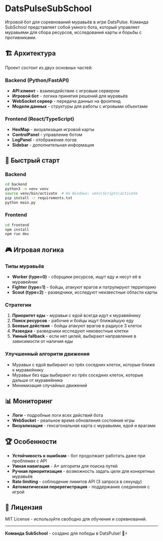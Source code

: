 # DatsPulseSubSchool

Игровой бот для соревнований муравьёв в игре DatsPulse. Команда SubSchool представляет собой умного бота, который управляет муравьями для сбора ресурсов, исследования карты и борьбы с противниками.

## 🏗️ Архитектура

Проект состоит из двух основных частей:

### Backend (Python/FastAPI)
- **API клиент** - взаимодействие с игровым сервером
- **Игровой бот** - логика принятия решений для муравьёв
- **WebSocket сервер** - передача данных на фронтенд
- **Модели данных** - структуры для работы с игровыми объектами

### Frontend (React/TypeScript)
- **HexMap** - визуализация игровой карты
- **ControlPanel** - управление ботом
- **LogPanel** - отображение логов
- **Sidebar** - дополнительная информация

## 🚀 Быстрый старт

### Backend
```bash
cd backend
python3 -m venv venv
source venv/bin/activate  # На Windows: venv\Scripts\activate
pip install -r requirements.txt
python main.py
```

### Frontend
```bash
cd frontend
npm install
npm run dev
```

## 🎮 Игровая логика

### Типы муравьёв
- **Worker (type=0)** - сборщики ресурсов, ищут еду и несут её в муравейник
- **Fighter (type=1)** - бойцы, атакуют врагов и патрулируют территорию
- **Scout (type=2)** - разведчики, исследуют неизвестные области карты

### Стратегии
1. **Приоритет еды** - муравьи с едой всегда идут к муравейнику
2. **Поиск ресурсов** - рабочие и бойцы ищут ближайшую еду
3. **Боевые действия** - бойцы атакуют врагов в радиусе 3 клеток
4. **Разведка** - разведчики исследуют неизвестные клетки
5. **Умный fallback** - если нет целей, выбирают направление в зависимости от наличия еды

### Улучшенный алгоритм движения
- Муравьи с едой выбирают из трёх соседних клеток, которые ближе к муравейнику
- Муравьи без еды выбирают из трёх соседних клеток, которые дальше от муравейника
- Минимизация случайных движений


## 📊 Мониторинг

- **Логи** - подробные логи всех действий бота
- **WebSocket** - реальное время обновления состояния игры
- **Визуализация** - гексагональная карта с муравьями, едой и врагами

## 🏆 Особенности

- **Устойчивость к ошибкам** - бот продолжает работать даже при проблемах с API
- **Умная навигация** - A* алгоритм для поиска путей
- **Ручная приоритизация** - возможность задать цели для конкретных муравьёв
- **Rate limiting** - соблюдение лимитов API (3 запроса в секунду)
- **Автоматическая перерегистрация** - поддержание соединения с игрой

## 📝 Лицензия

MIT License - используйте свободно для обучения и соревнований.

---

**Команда SubSchool** - создано для победы в DatsPulse! 🐜⚡ 
